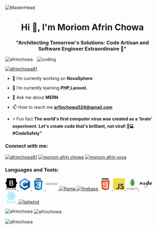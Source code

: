 ![MasterHead](https://i.ibb.co/gdHBnQ8/chowa.png)
<h1 align="center">Hi 👋, I'm Moriom Afrin Chowa</h1>
<h3 align="center">"Architecting Tomorrow's Solutions: Code Artisan and Software Engineer Extraordinaire 🚀"</h3>
<img align="right" alt="coding" width="400" src="https://i.ibb.co/4SXpKzm/601014116770475-6068beff4640a.gif">
<p align="left"> <img src="https://komarev.com/ghpvc/?username=afrinchowa&label=Profile%20views&color=0e75b6&style=flat" alt="afrinchowa" /> </p>

<p align="left"> <a href="https://twitter.com/afrinchowa81" target="blank"><img src="https://img.shields.io/twitter/follow/afrinchowa81?logo=twitter&style=for-the-badge" alt="afrinchowa81" /></a> </p>

- 🔭 I’m currently working on **NovaSphere**

- 🌱 I’m currently learning **PHP,Laravel.**

- 💬 Ask me about **MERN**

- 📫 How to reach me **arfinchowa524@gmail.com**

- ⚡ Fun fact **The world's first computer virus was created as a 'brain' experiment. Let's create code that's brilliant, not viral! 🧠💻 #CodeSafely"**

<h3 align="left">Connect with me:</h3>
<p align="left">
<a href="https://twitter.com/afrinchowa81" target="blank"><img align="center" src="https://raw.githubusercontent.com/rahuldkjain/github-profile-readme-generator/master/src/images/icons/Social/twitter.svg" alt="afrinchowa81" height="30" width="40" /></a>
<a href="https://linkedin.com/in/moriom afrin chowa" target="blank"><img align="center" src="https://raw.githubusercontent.com/rahuldkjain/github-profile-readme-generator/master/src/images/icons/Social/linked-in-alt.svg" alt="moriom afrin chowa" height="30" width="40" /></a>
<a href="https://fb.com/moriom afrin soya" target="blank"><img align="center" src="https://raw.githubusercontent.com/rahuldkjain/github-profile-readme-generator/master/src/images/icons/Social/facebook.svg" alt="moriom afrin soya" height="30" width="40" /></a>
</p>

<h3 align="left">Languages and Tools:</h3>
<p align="left"> <a href="https://getbootstrap.com" target="_blank" rel="noreferrer"> <img src="https://raw.githubusercontent.com/devicons/devicon/master/icons/bootstrap/bootstrap-plain-wordmark.svg" alt="bootstrap" width="40" height="40"/> </a> <a href="https://www.cprogramming.com/" target="_blank" rel="noreferrer"> <img src="https://raw.githubusercontent.com/devicons/devicon/master/icons/c/c-original.svg" alt="c" width="40" height="40"/> </a> <a href="https://www.w3schools.com/css/" target="_blank" rel="noreferrer"> <img src="https://raw.githubusercontent.com/devicons/devicon/master/icons/css3/css3-original-wordmark.svg" alt="css3" width="40" height="40"/> </a> <a href="https://expressjs.com" target="_blank" rel="noreferrer"> <img src="https://raw.githubusercontent.com/devicons/devicon/master/icons/express/express-original-wordmark.svg" alt="express" width="40" height="40"/> </a> <a href="https://www.figma.com/" target="_blank" rel="noreferrer"> <img src="https://www.vectorlogo.zone/logos/figma/figma-icon.svg" alt="figma" width="40" height="40"/> </a> <a href="https://firebase.google.com/" target="_blank" rel="noreferrer"> <img src="https://www.vectorlogo.zone/logos/firebase/firebase-icon.svg" alt="firebase" width="40" height="40"/> </a> <a href="https://www.w3.org/html/" target="_blank" rel="noreferrer"> <img src="https://raw.githubusercontent.com/devicons/devicon/master/icons/html5/html5-original-wordmark.svg" alt="html5" width="40" height="40"/> </a> <a href="https://developer.mozilla.org/en-US/docs/Web/JavaScript" target="_blank" rel="noreferrer"> <img src="https://raw.githubusercontent.com/devicons/devicon/master/icons/javascript/javascript-original.svg" alt="javascript" width="40" height="40"/> </a> <a href="https://www.mongodb.com/" target="_blank" rel="noreferrer"> <img src="https://raw.githubusercontent.com/devicons/devicon/master/icons/mongodb/mongodb-original-wordmark.svg" alt="mongodb" width="40" height="40"/> </a> <a href="https://nodejs.org" target="_blank" rel="noreferrer"> <img src="https://raw.githubusercontent.com/devicons/devicon/master/icons/nodejs/nodejs-original-wordmark.svg" alt="nodejs" width="40" height="40"/> </a> <a href="https://reactjs.org/" target="_blank" rel="noreferrer"> <img src="https://raw.githubusercontent.com/devicons/devicon/master/icons/react/react-original-wordmark.svg" alt="react" width="40" height="40"/> </a> <a href="https://tailwindcss.com/" target="_blank" rel="noreferrer"> <img src="https://www.vectorlogo.zone/logos/tailwindcss/tailwindcss-icon.svg" alt="tailwind" width="40" height="40"/> </a> </p>

<p><img align="left" src="https://github-readme-stats.vercel.app/api/top-langs?username=afrinchowa&show_icons=true&locale=en&layout=compact" alt="afrinchowa" /></p>

<p>&nbsp;<img align="center" src="https://github-readme-stats.vercel.app/api?username=afrinchowa&show_icons=true&locale=en" alt="afrinchowa" /></p>

<p><img align="center" src="https://github-readme-streak-stats.herokuapp.com/?user=afrinchowa&" alt="afrinchowa" /></p>

